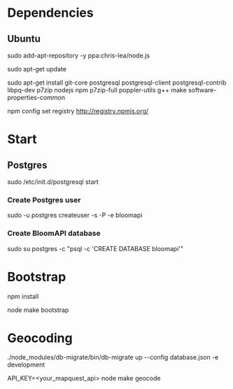 # Dependencies

## Ubuntu

sudo add-apt-repository -y ppa:chris-lea/node.js 

sudo apt-get update

sudo apt-get install git-core postgresql postgresql-client postgresql-contrib libpq-dev p7zip nodejs npm p7zip-full poppler-utils g++ make software-properties-common

npm config set registry http://registry.npmjs.org/

# Start

## Postgres

sudo /etc/init.d/postgresql start

### Create Postgres user

sudo -u postgres createuser -s -P -e bloomapi

### Create BloomAPI database

sudo su postgres -c "psql -c 'CREATE DATABASE bloomapi'"

# Bootstrap

npm install

node make bootstrap

# Geocoding
 
./node_modules/db-migrate/bin/db-migrate up --config database.json -e development

API_KEY=<your_mapquest_api> node make geocode